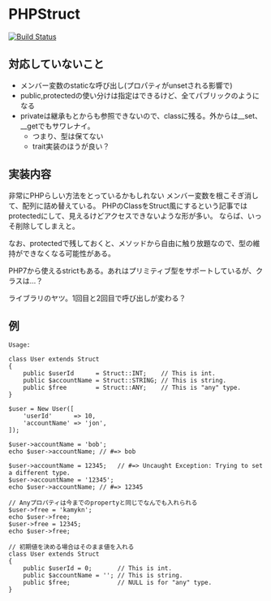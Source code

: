 # PHPStruct
[![Build Status](https://travis-ci.org/kamykn/phpstruct.svg?branch=master)](https://travis-ci.org/kamykn/phpstruct)


## 対応していないこと
- メンバー変数のstaticな呼び出し(プロパティがunsetされる影響で)
- public,protectedの使い分けは指定はできるけど、全てパブリックのようになる
- privateは継承もとからも参照できないので、classに残る。外からは__set、__getでもサワレナイ。
	- つまり、型は保てない
	- trait実装のほうが良い？

## 実装内容
非常にPHPらしい方法をとっているかもしれない
メンバー変数を根こそぎ消して、配列に詰め替えている。
PHPのClassをStruct風にするという記事ではprotectedにして、見えるけどアクセスできないような形が多い。
ならば、いっそ削除してしまえと。

なお、protectedで残しておくと、メソッドから自由に触り放題なので、型の維持ができなくなる可能性がある。

PHP7から使えるstrictもある。あれはプリミティブ型をサポートしているが、クラスは…？

ライブラリのヤツ。1回目と2回目で呼び出しが変わる？

## 例

```
Usage:

class User extends Struct
{
    public $userId      = Struct::INT;    // This is int.
    public $accountName = Struct::STRING; // This is string.
    public $free        = Struct::ANY;    // This is "any" type.
}

$user = New User([
    'userId'      => 10,
    'accountName' => 'jon',
]);

$user->accountName = 'bob';
echo $user->accountName; // #=> bob

$user->accountName = 12345;   // #=> Uncaught Exception: Trying to set a different type.
$user->accountName = '12345';
echo $user->accountName; // #=> 12345

// Anyプロパティは今までのpropertyと同じでなんでも入れられる
$user->free = 'kamykn';
echo $user->free;
$user->free = 12345;
echo $user->free;

// 初期値を決める場合はそのまま値を入れる
class User extends Struct
{
    public $userId = 0;       // This is int.
    public $accountName = ''; // This is string.
    public $free;             // NULL is for "any" type.
}
```


